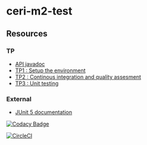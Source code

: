 # ceri-m2-test

## Resources

### TP

- [API javadoc](http://faylixe.fr/ceri-m1-test-2017/javadoc)
- [TP1 : Setup the environment](https://github.com/Faylixe/ceri-m2-test-2017/blob/master/docs/tp1.md)
- [TP2 : Continous integration and quality assesment](https://github.com/Faylixe/ceri-m2-test-2017/blob/master/docs/tp2.md)
- [TP3 : Unit testing](https://github.com/Faylixe/ceri-m2-test-2017/blob/master/docs/tp3.md)

### External

- [JUnit 5 documentation](http://junit.org/junit5/docs/current/user-guide)

[![Codacy Badge](https://api.codacy.com/project/badge/Grade/336f1550379341eaa4e8eae93a191b0f)](https://www.codacy.com/app/Cykashu/ceri-m1-test-2017?utm_source=github.com&amp;utm_medium=referral&amp;utm_content=Cykashu/ceri-m1-test-2017&amp;utm_campaign=Badge_Grade)

[![CircleCI](https://circleci.com/gh/Cykashu/ceri-m1-test-2017/tree/master.svg?style=svg)](https://circleci.com/gh/Cykashu/ceri-m1-test-2017/tree/master)
